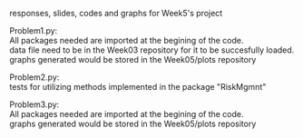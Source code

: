 responses, slides, codes and graphs for Week5's project

Problem1.py:  
    All packages needed are imported at the begining of the code.  
    data file need to be in the Week03 repository for it to be succesfully loaded.  
    graphs generated would be stored in the Week05/plots repository  


Problem2.py:  
    tests for utilizing methods implemented in the package "RiskMgmnt"

Problem3.py:  
    All packages needed are imported at the begining of the code.  
    graphs generated would be stored in the Week05/plots repository  
